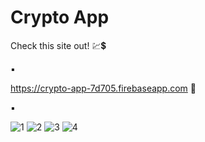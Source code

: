 # Crypto App
Check this site out! 💹💲

▪

https://crypto-app-7d705.firebaseapp.com 📄

▪

![1](https://user-images.githubusercontent.com/56295769/151368903-34153d3e-7f89-484e-a7f3-28912a6269da.PNG)
![2](https://user-images.githubusercontent.com/56295769/151368909-dd2cc163-e97d-4da5-b898-652e8cac14e8.PNG)
![3](https://user-images.githubusercontent.com/56295769/151368913-e3d5cabf-4f9b-4908-b421-21617549ce76.PNG)
![4](https://user-images.githubusercontent.com/56295769/151368916-b09ca230-d792-4914-96e4-9d2cd5efa9fc.PNG)
